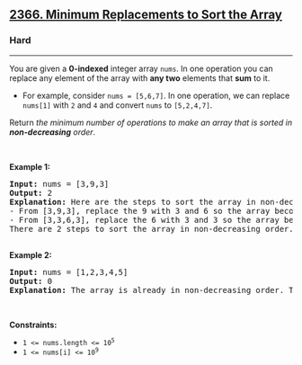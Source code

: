 <h2><a href="https://leetcode.com/problems/minimum-replacements-to-sort-the-array/">2366. Minimum Replacements to Sort the Array</a></h2><h3>Hard</h3><hr><div style="user-select: auto;"><p style="user-select: auto;">You are given a <strong style="user-select: auto;">0-indexed</strong> integer array <code style="user-select: auto;">nums</code>. In one operation you can replace any element of the array with <strong style="user-select: auto;">any two</strong> elements that <strong style="user-select: auto;">sum</strong> to it.</p>

<ul style="user-select: auto;">
	<li style="user-select: auto;">For example, consider <code style="user-select: auto;">nums = [5,6,7]</code>. In one operation, we can replace <code style="user-select: auto;">nums[1]</code> with <code style="user-select: auto;">2</code> and <code style="user-select: auto;">4</code> and convert <code style="user-select: auto;">nums</code> to <code style="user-select: auto;">[5,2,4,7]</code>.</li>
</ul>

<p style="user-select: auto;">Return <em style="user-select: auto;">the minimum number of operations to make an array that is sorted in <strong style="user-select: auto;">non-decreasing</strong> order</em>.</p>

<p style="user-select: auto;">&nbsp;</p>
<p style="user-select: auto;"><strong style="user-select: auto;">Example 1:</strong></p>

<pre style="user-select: auto;"><strong style="user-select: auto;">Input:</strong> nums = [3,9,3]
<strong style="user-select: auto;">Output:</strong> 2
<strong style="user-select: auto;">Explanation:</strong> Here are the steps to sort the array in non-decreasing order:
- From [3,9,3], replace the 9 with 3 and 6 so the array becomes [3,3,6,3]
- From [3,3,6,3], replace the 6 with 3 and 3 so the array becomes [3,3,3,3,3]
There are 2 steps to sort the array in non-decreasing order. Therefore, we return 2.

</pre>

<p style="user-select: auto;"><strong style="user-select: auto;">Example 2:</strong></p>

<pre style="user-select: auto;"><strong style="user-select: auto;">Input:</strong> nums = [1,2,3,4,5]
<strong style="user-select: auto;">Output:</strong> 0
<strong style="user-select: auto;">Explanation:</strong> The array is already in non-decreasing order. Therefore, we return 0. 
</pre>

<p style="user-select: auto;">&nbsp;</p>
<p style="user-select: auto;"><strong style="user-select: auto;">Constraints:</strong></p>

<ul style="user-select: auto;">
	<li style="user-select: auto;"><code style="user-select: auto;">1 &lt;= nums.length &lt;= 10<sup style="user-select: auto;">5</sup></code></li>
	<li style="user-select: auto;"><code style="user-select: auto;">1 &lt;= nums[i] &lt;= 10<sup style="user-select: auto;">9</sup></code></li>
</ul>
</div>